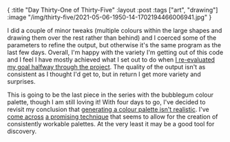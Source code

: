 {
:title "Day Thirty-One of Thirty-Five"
:layout :post
:tags ["art", "drawing"]
:image "/img/thirty-five/2021-05-06-1950-14-1702194466006941.jpg"
}

I did a couple of minor tweaks (multiple colours within the large shapes and drawing them over the rest rather than behind) and I coerced some of the parameters to refine the output, but otherwise it's the same program as the last few days. Overall, I'm happy with the variety I'm getting out of this code and I feel I have mostly achieved what I set out to do when [I re-evaluated my goal halfway through the project](/posts/2021-04-23-thirty-five-day-18/). The quality of the output isn't as  consistent as I thought I'd get to, but in return I get more variety and surprises.

This is going to be the last piece in the series with the bubblegum colour palette, though I am still loving it! With four days to go, I've decided to revisit my conclusion that [generating a colour palette isn't realistic](/posts/2021-05-03-thirty-five-day-28/). I've [come across](https://observablehq.com/@makio135/give-me-colors) [a promising technique](https://iquilezles.org/www/articles/palettes/palettes.htm) that seems to allow for the creation of consistently workable palettes. At the very least it may be a good tool for discovery.



